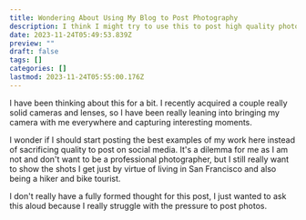 ```yaml
---
title: Wondering About Using My Blog to Post Photography
description: I think I might try to use this to post high quality photos as I get back into the hobby of photography
date: 2023-11-24T05:49:53.839Z
preview: ""
draft: false
tags: []
categories: []
lastmod: 2023-11-24T05:55:00.176Z
---
```


I have been thinking about this for a bit. I recently acquired a couple really solid cameras and lenses, so I have been really leaning into bringing my camera with me everywhere and capturing interesting moments. 

I wonder if I should start posting the best examples of my work here instead of sacrificing quality to post on social media. It's a dilemma for me as I am not and don't want to be a professional photographer, but I still really want to show the shots I get just by virtue of living in San Francisco and also being a hiker and bike tourist.

I don't really have a fully formed thought for this post, I just wanted to ask this aloud because I really struggle with the pressure to post photos.